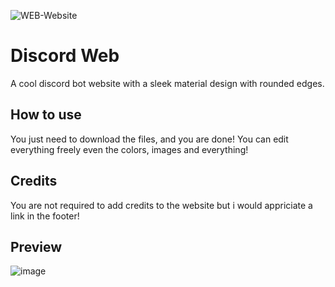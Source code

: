 ![WEB-Website](https://user-images.githubusercontent.com/91988772/212990418-5f79ea60-3e37-48b2-b8ba-b2835a58f01e.png)

# Discord Web
A cool discord bot website with a sleek material design with rounded edges.

## How to use
You just need to download the files, and you are done! You can edit everything freely even the colors, images and everything!

## Credits
You are not required to add credits to the website but i would appriciate a link in the footer!

## Preview 
![image](https://user-images.githubusercontent.com/91988772/212991080-e0c13416-3a4a-4771-b234-d89f5ac6751c.png)
